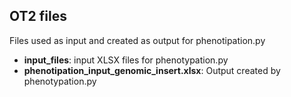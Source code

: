 OT2 files
---
Files used as input and created as output for phenotipation.py 
- **input_files**: input XLSX files for phenotypation.py
- **phenotipation_input_genomic_insert.xlsx**: Output created by phenotypation.py
